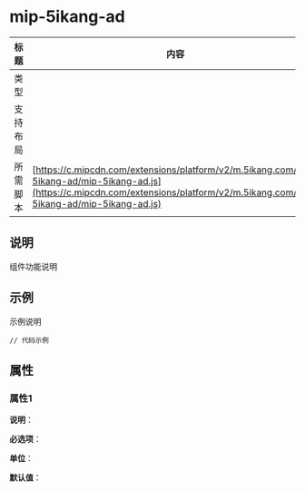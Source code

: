 # mip-5ikang-ad

标题|内容
----|----
类型|
支持布局|
所需脚本| [https://c.mipcdn.com/extensions/platform/v2/m.5ikang.com/mip-5ikang-ad/mip-5ikang-ad.js](https://c.mipcdn.com/extensions/platform/v2/m.5ikang.com/mip-5ikang-ad/mip-5ikang-ad.js)

## 说明

组件功能说明

## 示例

示例说明

```
// 代码示例
```

## 属性

### 属性1

**说明**：

**必选项**：

**单位**：

**默认值**：